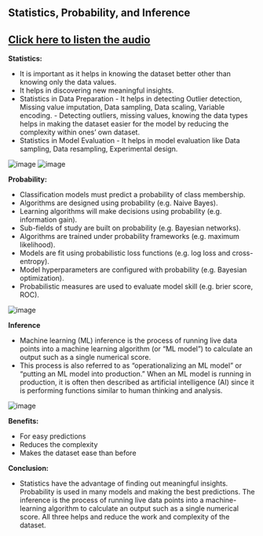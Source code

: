 ## Statistics, Probability, and Inference
## [Click here to listen the audio](https://drive.google.com/file/d/1NbYX5hIeNmKyqsuibFNRTmMvdgmpgad-/view?usp=sharing)

**Statistics:**
- It is important as it helps in knowing the dataset better other than knowing only the data values.
- It helps in discovering new meaningful insights.
- Statistics in Data Preparation
       - It helps in detecting Outlier detection, Missing value imputation, Data sampling, Data scaling, Variable encoding.
       - Detecting outliers, missing values, knowing the data types helps in making the dataset easier for the model by reducing the complexity within ones’ own dataset.
- Statistics in Model Evaluation
       - It helps in model evaluation like Data sampling, Data resampling, Experimental design.


![image](https://user-images.githubusercontent.com/79050917/143614794-d43bc6d2-f16e-4008-9fe7-596fb85a228f.png)
![image](https://user-images.githubusercontent.com/79050917/143614878-ddd819a0-f856-4246-9d71-96117584ac1b.png)

**Probability:**
- Classification models must predict a probability of class membership.
- Algorithms are designed using probability (e.g. Naive Bayes).
- Learning algorithms will make decisions using probability (e.g. information gain).
- Sub-fields of study are built on probability (e.g. Bayesian networks).
- Algorithms are trained under probability frameworks (e.g. maximum likelihood).
- Models are fit using probabilistic loss functions (e.g. log loss and cross-entropy).
- Model hyperparameters are configured with probability (e.g. Bayesian optimization).
- Probabilistic measures are used to evaluate model skill (e.g. brier score, ROC).


![image](https://user-images.githubusercontent.com/79050917/143614812-d7ed43bc-8f02-42b5-ac32-8570776ee138.png)

**Inference**
- Machine learning (ML) inference is the process of running live data points into a machine learning algorithm (or “ML model”) to calculate an output such as a single numerical score. 
- This process is also referred to as “operationalizing an ML model” or “putting an ML model into production.” When an ML model is running in production, it is often then described as artificial intelligence (AI) since it is performing functions similar to human thinking and analysis.

![image](https://user-images.githubusercontent.com/79050917/143614764-de5eb1ad-74cd-4050-9db1-7b2d4e7f99e3.png)

**Benefits:**
- For easy predictions
- Reduces the complexity
- Makes the dataset ease than before

**Conclusion:**
- Statistics have the advantage of finding out meaningful insights. Probability is used in many models and making the best predictions. The inference is the process of running live data points into a machine-learning algorithm to calculate an output such as a single numerical score. All three helps and reduce the work and complexity of the dataset.
